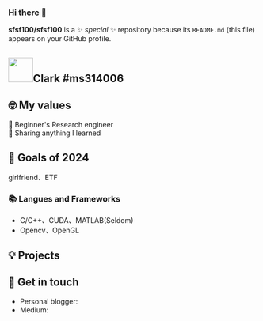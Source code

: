 ### Hi there 👋
**sfsf100/sfsf100** is a ✨ _special_ ✨ repository because its `README.md` (this file) appears on your GitHub profile.
## <img width="50px" src="https://raw.githubusercontent.com/ms314006/ms314006/basic/resource/gqsm.png" />Clark #ms314006


## 🤓 My values
🍏 Beginner's Research engineer <br>
🙌 Sharing anything I learned<br>

## 🔭 Goals of 2024
girlfriend、ETF

### 📚 Langues and Frameworks
- C/C++、CUDA、MATLAB(Seldom)
- Opencv、OpenGL

## 💡 Projects

## 🔗 Get in touch
- Personal blogger: 
- Medium: 
